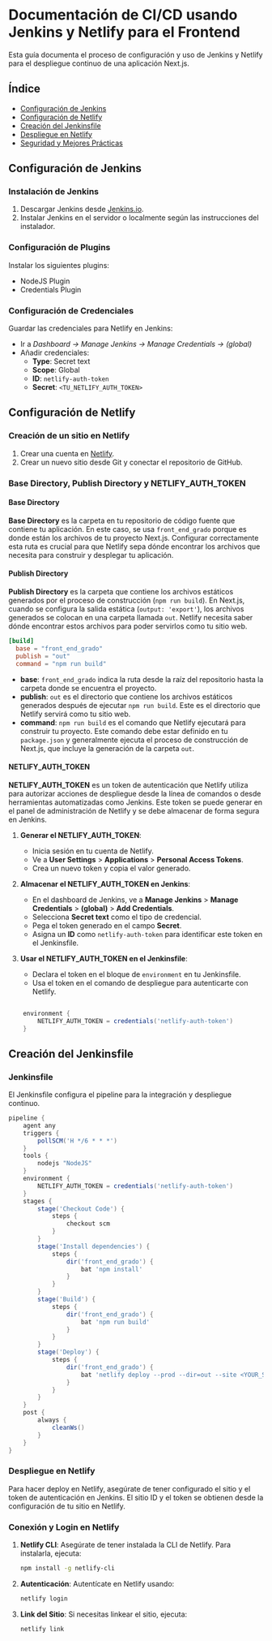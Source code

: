 # Documentación de CI/CD usando Jenkins y Netlify para el Frontend

Esta guía documenta el proceso de configuración y uso de Jenkins y Netlify para el despliegue continuo de una aplicación Next.js.

## Índice

- [Configuración de Jenkins](#configuración-de-jenkins)
- [Configuración de Netlify](#configuración-de-netlify)
- [Creación del Jenkinsfile](#creación-del-jenkinsfile)
- [Despliegue en Netlify](#despliegue-en-netlify)
- [Seguridad y Mejores Prácticas](#seguridad-y-mejores-prácticas)

## Configuración de Jenkins

### Instalación de Jenkins

1. Descargar Jenkins desde [Jenkins.io](https://jenkins.io/download/).
2. Instalar Jenkins en el servidor o localmente según las instrucciones del instalador.

### Configuración de Plugins

Instalar los siguientes plugins:

- NodeJS Plugin
- Credentials Plugin

### Configuración de Credenciales

Guardar las credenciales para Netlify en Jenkins:

- Ir a _Dashboard → Manage Jenkins → Manage Credentials → (global)_
- Añadir credenciales:
  - **Type**: Secret text
  - **Scope**: Global
  - **ID**: `netlify-auth-token`
  - **Secret**: `<TU_NETLIFY_AUTH_TOKEN>`

## Configuración de Netlify

### Creación de un sitio en Netlify

1. Crear una cuenta en [Netlify](https://www.netlify.com/).
2. Crear un nuevo sitio desde Git y conectar el repositorio de GitHub.

### Base Directory, Publish Directory y NETLIFY_AUTH_TOKEN

#### Base Directory

**Base Directory** es la carpeta en tu repositorio de código fuente que contiene tu aplicación. En este caso, se usa `front_end_grado` porque es donde están los archivos de tu proyecto Next.js. Configurar correctamente esta ruta es crucial para que Netlify sepa dónde encontrar los archivos que necesita para construir y desplegar tu aplicación.

#### Publish Directory

**Publish Directory** es la carpeta que contiene los archivos estáticos generados por el proceso de construcción (`npm run build`). En Next.js, cuando se configura la salida estática (`output: 'export'`), los archivos generados se colocan en una carpeta llamada `out`. Netlify necesita saber dónde encontrar estos archivos para poder servirlos como tu sitio web.

```toml
[build]
  base = "front_end_grado"
  publish = "out"
  command = "npm run build"
```

- **base**: `front_end_grado` indica la ruta desde la raíz del repositorio hasta la carpeta donde se encuentra el proyecto.
- **publish**: `out` es el directorio que contiene los archivos estáticos generados después de ejecutar `npm run build`. Este es el directorio que Netlify servirá como tu sitio web.
- **command**: `npm run build` es el comando que Netlify ejecutará para construir tu proyecto. Este comando debe estar definido en tu `package.json` y generalmente ejecuta el proceso de construcción de Next.js, que incluye la generación de la carpeta `out`.

#### NETLIFY_AUTH_TOKEN

**NETLIFY_AUTH_TOKEN** es un token de autenticación que Netlify utiliza para autorizar acciones de despliegue desde la línea de comandos o desde herramientas automatizadas como Jenkins. Este token se puede generar en el panel de administración de Netlify y se debe almacenar de forma segura en Jenkins.

1. **Generar el NETLIFY_AUTH_TOKEN**:

   - Inicia sesión en tu cuenta de Netlify.
   - Ve a **User Settings** > **Applications** > **Personal Access Tokens**.
   - Crea un nuevo token y copia el valor generado.

2. **Almacenar el NETLIFY_AUTH_TOKEN en Jenkins**:

   - En el dashboard de Jenkins, ve a **Manage Jenkins** > **Manage Credentials** > **(global)** > **Add Credentials**.
   - Selecciona **Secret text** como el tipo de credencial.
   - Pega el token generado en el campo **Secret**.
   - Asigna un **ID** como `netlify-auth-token` para identificar este token en el Jenkinsfile.

3. **Usar el NETLIFY_AUTH_TOKEN en el Jenkinsfile**:
   - Declara el token en el bloque de `environment` en tu Jenkinsfile.
   - Usa el token en el comando de despliegue para autenticarte con Netlify.

```groovy

    environment {
        NETLIFY_AUTH_TOKEN = credentials('netlify-auth-token')
    }

```

## Creación del Jenkinsfile

### Jenkinsfile

El Jenkinsfile configura el pipeline para la integración y despliegue continuo.

```groovy
pipeline {
    agent any
    triggers {
        pollSCM('H */6 * * *')
    }
    tools {
        nodejs "NodeJS"
    }
    environment {
        NETLIFY_AUTH_TOKEN = credentials('netlify-auth-token')
    }
    stages {
        stage('Checkout Code') {
            steps {
                checkout scm
            }
        }
        stage('Install dependencies') {
            steps {
                dir('front_end_grado') {
                    bat 'npm install'
                }
            }
        }
        stage('Build') {
            steps {
                dir('front_end_grado') {
                    bat 'npm run build'
                }
            }
        }
        stage('Deploy') {
            steps {
                dir('front_end_grado') {
                    bat 'netlify deploy --prod --dir=out --site <YOUR_SITE_ID> --auth %NETLIFY_AUTH_TOKEN%'
                }
            }
        }
    }
    post {
        always {
            cleanWs()
        }
    }
}
```

### Despliegue en Netlify

Para hacer deploy en Netlify, asegúrate de tener configurado el sitio y el token de autenticación en Jenkins. El sitio ID y el token se obtienen desde la configuración de tu sitio en Netlify.

### Conexión y Login en Netlify

1. **Netlify CLI**: Asegúrate de tener instalada la CLI de Netlify. Para instalarla, ejecuta:

   ```sh
   npm install -g netlify-cli
   ```

2. **Autenticación**: Autentícate en Netlify usando:

   ```sh
   netlify login
   ```

3. **Link del Sitio**: Si necesitas linkear el sitio, ejecuta:
   ```sh
   netlify link
   ```
